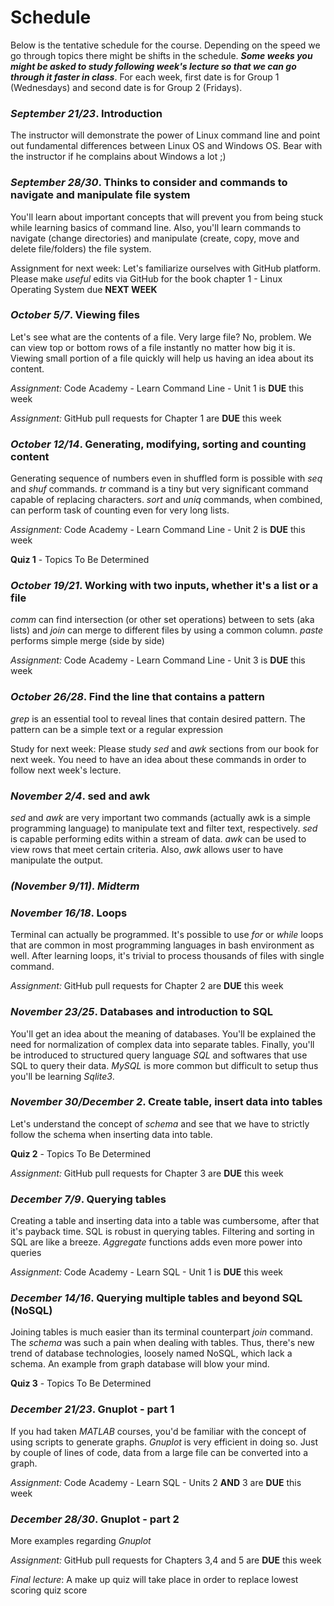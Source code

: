 # Schedule

Below is the tentative schedule for the course. Depending on the speed we go through topics there might be shifts in the schedule. ***Some weeks you might be asked to study following week's lecture so that we can go through it faster in class***. For each week, first date is for Group 1 (Wednesdays) and second date is for Group 2 (Fridays).

### *September 21/23*. Introduction

The instructor will demonstrate the power of Linux command line and point out fundamental differences between Linux OS and Windows OS. Bear with the instructor if he complains about Windows a lot ;)

### *September 28/30*. Thinks to consider and commands to navigate and manipulate file system

You'll learn about important concepts that will prevent you from being stuck while learning basics of command line. Also, you'll learn commands to navigate (change directories) and manipulate (create, copy, move and delete file/folders) the file system.

Assignment for next week: Let's familiarize ourselves with GitHub platform. Please make *useful* edits via GitHub for the book chapter 1 - Linux Operating System due **NEXT WEEK**

### *October 5/7*. Viewing files

Let's see what are the contents of a file. Very large file? No, problem. We can view top or bottom rows of a file instantly no matter how big it is. Viewing small portion of a file quickly will help us having an idea about its content.

*Assignment:* Code Academy - Learn Command Line - Unit 1 is **DUE** this week

*Assignment:* GitHub pull requests for Chapter 1 are **DUE** this week

### *October 12/14*. Generating, modifying, sorting and counting content

Generating sequence of numbers even in shuffled form is possible with *seq* and *shuf* commands. *tr* command is a tiny but very significant command capable of replacing characters. *sort* and *uniq* commands, when combined, can perform task of counting even for very long lists.

*Assignment:* Code Academy - Learn Command Line - Unit 2 is **DUE** this week

**Quiz 1** - Topics To Be Determined

### *October 19/21*. Working with two inputs, whether it's a list or a file

*comm* can find intersection (or other set operations) between to sets (aka lists) and *join* can merge to different files by using a common column. *paste* performs simple merge (side by side)

*Assignment:* Code Academy - Learn Command Line - Unit 3 is **DUE** this week

### *October 26/28*. Find the line that contains a pattern

*grep* is an essential tool to reveal lines that contain desired pattern. The pattern can be a simple text or a regular expression

Study for next week: Please study *sed* and *awk* sections from our book for next week. You need to have an idea about these commands in order to follow next week's lecture.

### *November 2/4*. sed and awk

*sed* and *awk* are very important two commands (actually awk is a simple programming language) to manipulate text and filter text, respectively. *sed* is capable performing edits within a stream of data. *awk* can be used to view rows that meet certain criteria. Also, *awk* allows user to have manipulate the output.

### *(November 9/11). Midterm*

### *November 16/18*. Loops

Terminal can actually be programmed. It's possible to use *for* or *while* loops that are common in most programming languages in bash environment as well. After learning loops, it's trivial to process thousands of files with single command.

*Assignment:* GitHub pull requests for Chapter 2 are **DUE** this week

### *November 23/25*. Databases and introduction to SQL

You'll get an idea about the meaning of databases. You'll be explained the need for normalization of complex data into separate tables. Finally, you'll be introduced to structured query language *SQL* and softwares that use SQL to query their data. *MySQL* is more common but difficult to setup thus you'll be learning *Sqlite3*.

### *November 30/December 2*. Create table, insert data into tables

Let's understand the concept of *schema* and see that we have to strictly follow the schema when inserting data into table.

**Quiz 2** - Topics To Be Determined

*Assignment:* GitHub pull requests for Chapter 3 are **DUE** this week

### *December 7/9*. Querying tables

Creating a table and inserting data into a table was cumbersome, after that it's payback time. SQL is robust in querying tables. Filtering and sorting in SQL are like a breeze. *Aggregate* functions adds even more power into queries
 
*Assignment:* Code Academy - Learn SQL - Unit 1 is **DUE** this week

### *December 14/16*. Querying multiple tables and beyond SQL (NoSQL)

Joining tables is much easier than its terminal counterpart *join* command. The *schema* was such a pain when dealing with tables. Thus, there's new trend of database technologies, loosely named NoSQL, which lack a schema. An example from graph database will blow your mind.

**Quiz 3** - Topics To Be Determined

### *December 21/23*. Gnuplot - part 1

If you had taken *MATLAB* courses, you'd be familiar with the concept of using scripts to generate graphs. *Gnuplot* is very efficient in doing so. Just by couple of lines of code, data from a large file can be converted into a graph.

*Assignment:* Code Academy - Learn SQL - Units 2 **AND** 3 are **DUE** this week

### *December 28/30*. Gnuplot - part 2

More examples regarding *Gnuplot*

*Assignment:* GitHub pull requests for Chapters 3,4 and 5 are **DUE** this week

*Final lecture*: A make up quiz will take place in order to replace lowest scoring quiz score
